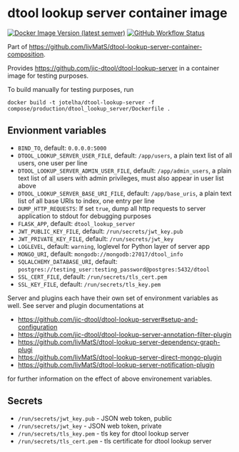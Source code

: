 # dtool lookup server container image

[![Docker Image Version (latest semver)](https://img.shields.io/docker/v/jotelha/dtool-lookup-server?label=dockerhub)](https://hub.docker.com/repository/docker/jotelha/dtool-lookup-server) [![GitHub Workflow Status](https://img.shields.io/github/actions/workflow/status/livMatS/dtool-lookup-server-container-image/publish.yml?branch=master)](https://github.com/livMatS/dtool-lookup-server-container-image/actions?query=workflow%3Apublish)

Part of https://github.com/livMatS/dtool-lookup-server-container-composition.

Provides https://github.com/jic-dtool/dtool-lookup-server in a container image for testing purposes.

To build manually for testing purposes, run

    docker build -t jotelha/dtool-lookup-server -f compose/production/dtool_lookup_server/Dockerfile .

## Envionment variables

* `BIND_TO`, default: `0.0.0.0:5000`
* `DTOOL_LOOKUP_SERVER_USER_FILE`, default: `/app/users`, a plain text list of all users, one user per line
* `DTOOL_LOOKUP_SERVER_ADMIN_USER_FILE`, default: `/app/admin_users`, a plain text list of all users with admin privileges, must also appear in user list above
* `DTOOL_LOOKUP_SERVER_BASE_URI_FILE`, default: `/app/base_uris`, a plain text list of all base URIs to index, one entry per line
* `DUMP_HTTP_REQUESTS`: If set `true`, dump all http requests to server application to stdout for debugging purposes
* `FLASK_APP`, default: `dtool_lookup_server`
* `JWT_PUBLIC_KEY_FILE`, default: `/run/secrets/jwt_key.pub`
* `JWT_PRIVATE_KEY_FILE`, default: `/run/secrets/jwt_key`
* `LOGLEVEL`, default: `warning`, loglevel for Python layer of server app
* `MONGO_URI`, default: `mongodb://mongodb:27017/dtool_info`
* `SQLALCHEMY_DATABASE_URI`, default: `postgres://testing_user:testing_password@postgres:5432/dtool`
* `SSL_CERT_FILE`, default: `/run/secrets/tls_cert.pem`
* `SSL_KEY_FILE`, default: `/run/secrets/tls_key.pem`

Server and plugins each have their own set of environment variables as well.
See server and plugin documentations at

* https://github.com/jic-dtool/dtool-lookup-server#setup-and-configuration
* https://github.com/jic-dtool/dtool-lookup-server-annotation-filter-plugin
* https://github.com/livMatS/dtool-lookup-server-dependency-graph-plugi
* https://github.com/livMatS/dtool-lookup-server-direct-mongo-plugin
* https://github.com/livMatS/dtool-lookup-server-notification-plugin

for further information on the effect of above environement variables.

## Secrets

* `/run/secrets/jwt_key.pub` - JSON web token, public
* `/run/secrets/jwt_key` - JSON web token, private
* `/run/secrets/tls_key.pem` - tls key for dtool lookup server
* `/run/secrets/tls_cert.pem` - tls certificate for dtool lookup server

